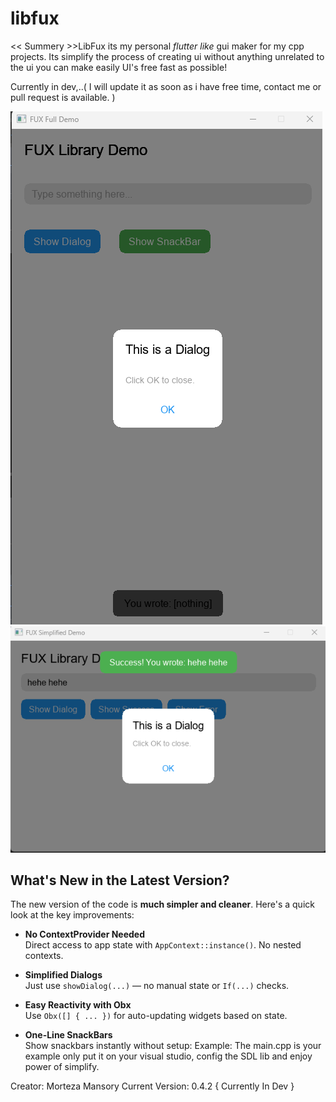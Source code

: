# libfux
<< Summery >>LibFux its my personal _flutter like_ gui maker for my cpp projects.
Its simplify the process of creating ui without anything unrelated to the ui you can make easily UI's free fast as possible!

Currently in dev,..( I will update it as soon as i have free time, contact me or pull request is available. )

![Screenshot](screenshots/fuxexample1.png)
![Screenshot](screenshots/fuxexample2.png)


##  What's New in the Latest Version?

The new version of the code is **much simpler and cleaner**. Here's a quick look at the key improvements:

-  **No ContextProvider Needed**  
  Direct access to app state with `AppContext::instance()`. No nested contexts.

-  **Simplified Dialogs**  
  Just use `showDialog(...)` — no manual state or `If(...)` checks.

-  **Easy Reactivity with Obx**  
  Use `Obx([] { ... })` for auto-updating widgets based on state.

-  **One-Line SnackBars**  
  Show snackbars instantly without setup:
Example: The main.cpp is your example only put it on your visual studio, config the SDL lib and enjoy power of simplify.

Creator: Morteza Mansory
Current Version: 0.4.2 { Currently In Dev }
